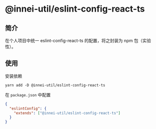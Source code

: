 # @innei-util/eslint-config-react-ts

## 简介

在个人项目中统一 eslint-config-react-ts 的配置，将之封装为 npm 包（实验性）。

## 使用

安装依赖

```shell
yarn add -D @innei-util/eslint-config-react-ts
```

在 `package.json` 中配置

```json
{
  "eslintConfig": {
    "extends": ["@innei-util/eslint-config-react-ts"]
  }
}
```
